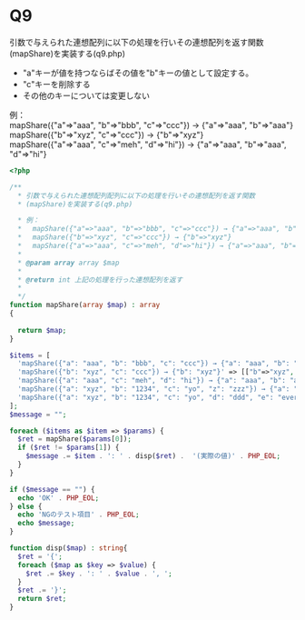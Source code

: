 # Q9
引数で与えられた連想配列に以下の処理を行いその連想配列を返す関数(mapShare)を実装する(q9.php)
- "a"キーが値を持つならばその値を"b"キーの値として設定する。
- "c"キーを削除する
- その他のキーについては変更しない

例：  
 mapShare({"a"=>"aaa", "b"=>"bbb", "c"=>"ccc"}) → {"a"=>"aaa", "b"=>"aaa"}  
 mapShare({"b"=>"xyz", "c"=>"ccc"}) → {"b"=>"xyz"}  
 mapShare({"a"=>"aaa", "c"=>"meh", "d"=>"hi"}) → {"a"=>"aaa", "b"=>"aaa", "d"=>"hi"}

``` php
<?php

/**
  * 引数で与えられた連想配列配列に以下の処理を行いその連想配列を返す関数
  * (mapShare)を実装する(q9.php)

  * 例：
  * 　mapShare({"a"=>"aaa", "b"=>"bbb", "c"=>"ccc"}) → {"a"=>"aaa", "b"=>"aaa"}
  * 　mapShare({"b"=>"xyz", "c"=>"ccc"}) → {"b"=>"xyz"}
  * 　mapShare({"a"=>"aaa", "c"=>"meh", "d"=>"hi"}) → {"a"=>"aaa", "b"=>"aaa", "d"=>"hi"}
  * 
  * @param array array $map
  * 
  * @return int 上記の処理を行った連想配列を返す
  * 
  */
function mapShare(array $map) : array
{
  
  return $map;
}

$items = [
  'mapShare({"a": "aaa", "b": "bbb", "c": "ccc"}) → {"a": "aaa", "b": "aaa"}' => [["a"=>"aaa", "b"=>"bbb", "c"=>"ccc"], ["a"=>"aaa", "b"=>"aaa"]],
  'mapShare({"b": "xyz", "c": "ccc"}) → {"b": "xyz"}' => [["b"=>"xyz", "c"=>"ccc"], ["b"=>"xyz"]],
  'mapShare({"a": "aaa", "c": "meh", "d": "hi"}) → {"a": "aaa", "b": "aaa", "d": "hi"}' => [["a"=>"aaa", "c"=>"meh", "d"=>"hi"], ["a"=>"aaa", "b"=>"aaa", "d"=>"hi"]],
  'mapShare({"a": "xyz", "b": "1234", "c": "yo", "z": "zzz"}) → {"a": "xyz", "b": "xyz", "z": "zzz"}' => [["a"=>"xyz", "b"=>"1234", "c"=>"yo", "z"=>"zzz"], ["a"=>"xyz", "b"=>"xyz", "z"=>"zzz"]],
  'mapShare({"a": "xyz", "b": "1234", "c": "yo", "d": "ddd", "e": "everything"}) → {"a": "xyz", "b": "xyz", "d": "ddd", "e": "everything"}' => [["a"=>"xyz", "b"=>"1234", "c"=>"yo", "d"=>"ddd", "e"=>"everything"], ["a"=>"xyz", "b"=>"xyz", "d"=>"ddd", "e"=>"everything"]],
];
$message = "";

foreach ($items as $item => $params) {
  $ret = mapShare($params[0]);
  if ($ret != $params[1]) {
    $message .= $item . ': ' . disp($ret) .  '(実際の値)' . PHP_EOL;
  }
}

if ($message == "") {
  echo 'OK' . PHP_EOL;
} else {
  echo 'NGのテスト項目' . PHP_EOL;
  echo $message;
}

function disp($map) : string{
  $ret = '{';
  foreach ($map as $key => $value) {
    $ret .= $key . ': ' . $value . ', ';
  }
  $ret .= '}';
  return $ret;
}
```